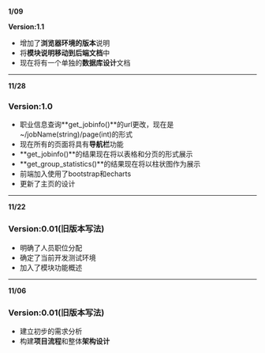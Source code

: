 



**1/09**

**Version:1.1**

+ 增加了**浏览器环境的版本**说明
+ 将**模块说明移动到后端文档**中
+ 现在将有一个单独的**数据库设计**文档

___



**11/28**

### Version:1.0

+ 职业信息查询**get_jobinfo()**的url更改，现在是~/jobName(string)/page(int)的形式
+ 现在所有的页面将具有**导航栏**功能
+ **get_jobinfo()**的结果现在将以表格和分页的形式展示
+ **get_group_statistics()**的结果现在将以柱状图作为展示
+ 前端加入使用了bootstrap和echarts
+ 更新了主页的设计

___



**11/22**

### Version:0.01(旧版本写法)

+ 明确了人员职位分配
+ 确定了当前开发测试环境
+ 加入了模块功能概述

---



**11/06** 

### Version:0.01(旧版本写法)

+ 建立初步的需求分析
+ 构建**项目流程**和整体**架构设计**

